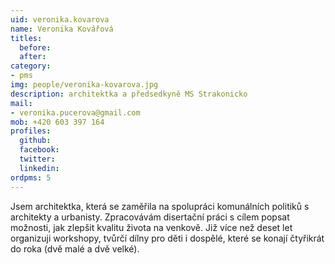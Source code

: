 ```yaml
---
uid: veronika.kovarova
name: Veronika Kovářová
titles:
  before: 
  after:
category:
- pms
img: people/veronika-kovarova.jpg
description: architektka a předsedkyně MS Strakonicko
mail:
- veronika.pucerova@gmail.com
mob: +420 603 397 164
profiles:
  github:
  facebook:				
  twitter:
  linkedin:
ordpms: 5 
---
```


Jsem architektka, která se zaměřila na spolupráci komunálních politiků s architekty a urbanisty. Zpracovávám disertační práci s cílem popsat možnosti, jak zlepšit kvalitu života na venkově. Již více než deset let organizuji workshopy, tvůrčí dílny pro děti i dospělé, které se konají čtyřikrát do roka (dvě malé a dvě velké).
